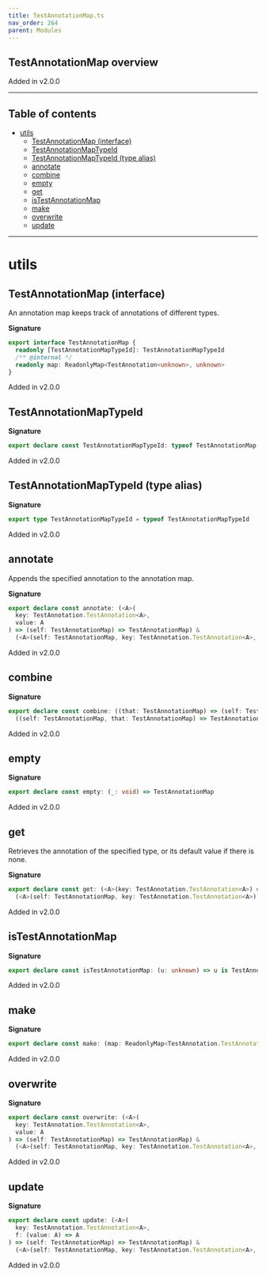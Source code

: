 ```yaml
---
title: TestAnnotationMap.ts
nav_order: 264
parent: Modules
---
```


## TestAnnotationMap overview

Added in v2.0.0

---

<h2 class="text-delta">Table of contents</h2>

- [utils](#utils)
  - [TestAnnotationMap (interface)](#testannotationmap-interface)
  - [TestAnnotationMapTypeId](#testannotationmaptypeid)
  - [TestAnnotationMapTypeId (type alias)](#testannotationmaptypeid-type-alias)
  - [annotate](#annotate)
  - [combine](#combine)
  - [empty](#empty)
  - [get](#get)
  - [isTestAnnotationMap](#istestannotationmap)
  - [make](#make)
  - [overwrite](#overwrite)
  - [update](#update)

---

# utils

## TestAnnotationMap (interface)

An annotation map keeps track of annotations of different types.

**Signature**

```ts
export interface TestAnnotationMap {
  readonly [TestAnnotationMapTypeId]: TestAnnotationMapTypeId
  /** @internal */
  readonly map: ReadonlyMap<TestAnnotation<unknown>, unknown>
}
```

Added in v2.0.0

## TestAnnotationMapTypeId

**Signature**

```ts
export declare const TestAnnotationMapTypeId: typeof TestAnnotationMap.TestAnnotationMapTypeId
```

Added in v2.0.0

## TestAnnotationMapTypeId (type alias)

**Signature**

```ts
export type TestAnnotationMapTypeId = typeof TestAnnotationMapTypeId
```

Added in v2.0.0

## annotate

Appends the specified annotation to the annotation map.

**Signature**

```ts
export declare const annotate: (<A>(
  key: TestAnnotation.TestAnnotation<A>,
  value: A
) => (self: TestAnnotationMap) => TestAnnotationMap) &
  (<A>(self: TestAnnotationMap, key: TestAnnotation.TestAnnotation<A>, value: A) => TestAnnotationMap)
```

Added in v2.0.0

## combine

**Signature**

```ts
export declare const combine: ((that: TestAnnotationMap) => (self: TestAnnotationMap) => TestAnnotationMap) &
  ((self: TestAnnotationMap, that: TestAnnotationMap) => TestAnnotationMap)
```

Added in v2.0.0

## empty

**Signature**

```ts
export declare const empty: (_: void) => TestAnnotationMap
```

Added in v2.0.0

## get

Retrieves the annotation of the specified type, or its default value if
there is none.

**Signature**

```ts
export declare const get: (<A>(key: TestAnnotation.TestAnnotation<A>) => (self: TestAnnotationMap) => A) &
  (<A>(self: TestAnnotationMap, key: TestAnnotation.TestAnnotation<A>) => A)
```

Added in v2.0.0

## isTestAnnotationMap

**Signature**

```ts
export declare const isTestAnnotationMap: (u: unknown) => u is TestAnnotationMap
```

Added in v2.0.0

## make

**Signature**

```ts
export declare const make: (map: ReadonlyMap<TestAnnotation.TestAnnotation<unknown>, unknown>) => TestAnnotationMap
```

Added in v2.0.0

## overwrite

**Signature**

```ts
export declare const overwrite: (<A>(
  key: TestAnnotation.TestAnnotation<A>,
  value: A
) => (self: TestAnnotationMap) => TestAnnotationMap) &
  (<A>(self: TestAnnotationMap, key: TestAnnotation.TestAnnotation<A>, value: A) => TestAnnotationMap)
```

Added in v2.0.0

## update

**Signature**

```ts
export declare const update: (<A>(
  key: TestAnnotation.TestAnnotation<A>,
  f: (value: A) => A
) => (self: TestAnnotationMap) => TestAnnotationMap) &
  (<A>(self: TestAnnotationMap, key: TestAnnotation.TestAnnotation<A>, f: (value: A) => A) => TestAnnotationMap)
```

Added in v2.0.0
